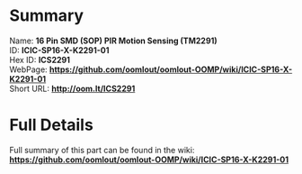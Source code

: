 
Summary
=================
  
Name: __16 Pin SMD (SOP) PIR Motion Sensing (TM2291)__    
ID: __ICIC-SP16-X-K2291-01__   
Hex ID: __ICS2291__   
WebPage: __https://github.com/oomlout/oomlout-OOMP/wiki/ICIC-SP16-X-K2291-01__   
Short URL: __http://oom.lt/ICS2291__   

Full Details
==========================
Full summary of this part can be found in the wiki:   
__https://github.com/oomlout/oomlout-OOMP/wiki/ICIC-SP16-X-K2291-01__    

